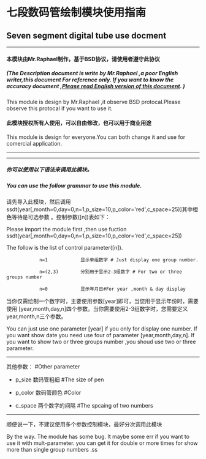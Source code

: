 # 七段数码管绘制模块使用指南

## Seven segment digital tube use docment

---

#### 本模块由Mr.Raphael制作，基于BSD协议，请使用者遵守此协议

##### (The Description document is write by Mr.Raphael ,a poor English writer,this document For reference only. If you want to know the accuracy document ,[Please read English version of this document](). )

This module is design by Mr.Raphael ,it observe BSD protocal.Please observe this protocal if you want to use it.

#### 此模块授权所有人使用，可以自由修改，也可以用于商业用途

This module is design for everyone.You can both change it and use for comercial application.

---

---

##### 你可以使用以下语法来调用此模块。

##### You can use the follow grammar to use this module.

请先导入此模块，然后调用ssdt(year[,month=0,day=0,n=1,p_size=10,p_color='red',c_space=25)]其中橙色等待是可选参数 。控制参数([n])表如下：

Please import the module first ,then use  fuction ssdt(year[,month=0,day=0,n=1,p_size=10,p_color='red',c_space=25])

The follow is the list of control parameter([n]).

                n=1            显示单组数字 # Just display one group number.
    
                n=(2,3)        分别用于显示2-3组数字 # For two or three groups number
    
                n=0            显示年月日#For year ,month & day display                              

当你仅需绘制一个数字时，主要使用参数[year]即可，当您用于显示年份时，需要使用 [year,month,day,n]四个参数。当你需要使用2-3组数字时，您需要定义year,month,n三个参数。

You can just use one parameter [year] if you only for display one number. If you want show date you need use four of parameter [year,month,day,n]. If you want to show two or three groups number ,you shoud use two or three parameter.

---

其他参数：    #Other parameter

- p_size          数码管粗细 #The size of pen

- p_color         数码管颜色    #Color

- c_space     两个数字的间隔    #The spcaing of two numbers

---

顺便说一下，不建议使用多个参数控制模块，最好分次调用此模块

By the way. The module has some bug. It maybe some err if you want to use it with mult-parameter. you can get it for double or more times for show more than single group numbers .ss

